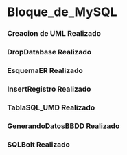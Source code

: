 # Bloque_de_MySQL

### Creacion de UML Realizado 
### DropDatabase Realizado 
### EsquemaER Realizado 
### InsertRegistro Realizado
### TablaSQL_UMD Realizado
### GenerandoDatosBBDD Realizado
### SQLBolt Realizado